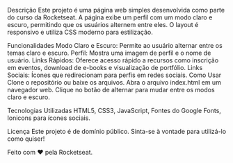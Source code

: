 Descrição
Este projeto é uma página web simples desenvolvida como parte do curso da Rocketseat. A página exibe um perfil com um modo claro e escuro, permitindo que os usuários alternem entre eles. O layout é responsivo e utiliza CSS moderno para estilização.

Funcionalidades
Modo Claro e Escuro: Permite ao usuário alternar entre os temas claro e escuro.
Perfil: Mostra uma imagem de perfil e o nome de usuário.
Links Rápidos: Oferece acesso rápido a recursos como inscrição em eventos, download de e-books e visualização de portfólio.
Links Sociais: Ícones que redirecionam para perfis em redes sociais.
Como Usar
Clone o repositório ou baixe os arquivos. Abra o arquivo index.html em um navegador web. Clique no botão de alternar para mudar entre os modos claro e escuro.

Tecnologias Utilizadas
HTML5, CSS3, JavaScript, Fontes do Google Fonts, Ionicons para ícones sociais.

Licença
Este projeto é de domínio público. Sinta-se à vontade para utilizá-lo como quiser!

Feito com ♥ pela Rocketseat.
